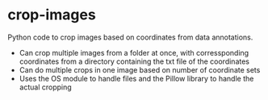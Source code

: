 # crop-images

Python code to crop images based on coordinates from data annotations. 
- Can crop multiple images from a folder at once, with corressponding coordinates from a directory containing the txt file of the coordinates
- Can do multiple crops in one image based on number of coordinate sets
- Uses the OS module to handle files and the Pillow library to handle the actual cropping
